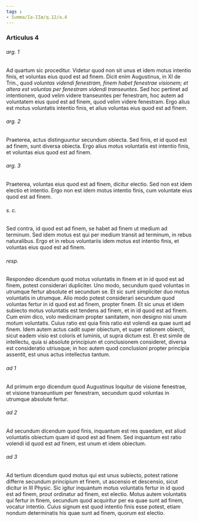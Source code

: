 ```yaml
---
tags : 
- Summa/Ia-IIæ/q.12/a.4
---
```


### Articulus 4

###### arg. 1
Ad quartum sic proceditur. Videtur quod non sit unus et idem motus intentio finis, et voluntas eius quod est ad finem. Dicit enim Augustinus, in XI de Trin., quod *voluntas videndi fenestram, finem habet fenestrae visionem; et altera est voluntas per fenestram videndi transeuntes*. Sed hoc pertinet ad intentionem, quod velim videre transeuntes per fenestram, hoc autem ad voluntatem eius quod est ad finem, quod velim videre fenestram. Ergo alius est motus voluntatis intentio finis, et alius voluntas eius quod est ad finem.

###### arg. 2
Praeterea, actus distinguuntur secundum obiecta. Sed finis, et id quod est ad finem, sunt diversa obiecta. Ergo alius motus voluntatis est intentio finis, et voluntas eius quod est ad finem.

###### arg. 3
Praeterea, voluntas eius quod est ad finem, dicitur electio. Sed non est idem electio et intentio. Ergo non est idem motus intentio finis, cum voluntate eius quod est ad finem.

###### s. c.
Sed contra, id quod est ad finem, se habet ad finem ut medium ad terminum. Sed idem motus est qui per medium transit ad terminum, in rebus naturalibus. Ergo et in rebus voluntariis idem motus est intentio finis, et voluntas eius quod est ad finem.

###### resp.
Respondeo dicendum quod motus voluntatis in finem et in id quod est ad finem, potest considerari dupliciter. Uno modo, secundum quod voluntas in utrumque fertur absolute et secundum se. Et sic sunt simpliciter duo motus voluntatis in utrumque. Alio modo potest considerari secundum quod voluntas fertur in id quod est ad finem, propter finem. Et sic unus et idem subiecto motus voluntatis est tendens ad finem, et in id quod est ad finem. Cum enim dico, volo medicinam propter sanitatem, non designo nisi unum motum voluntatis. Cuius ratio est quia finis ratio est volendi ea quae sunt ad finem. Idem autem actus cadit super obiectum, et super rationem obiecti, sicut eadem visio est coloris et luminis, ut supra dictum est. Et est simile de intellectu, quia si absolute principium et conclusionem consideret, diversa est consideratio utriusque; in hoc autem quod conclusioni propter principia assentit, est unus actus intellectus tantum.

###### ad 1
Ad primum ergo dicendum quod Augustinus loquitur de visione fenestrae, et visione transeuntium per fenestram, secundum quod voluntas in utrumque absolute fertur.

###### ad 2
Ad secundum dicendum quod finis, inquantum est res quaedam, est aliud voluntatis obiectum quam id quod est ad finem. Sed inquantum est ratio volendi id quod est ad finem, est unum et idem obiectum.

###### ad 3
Ad tertium dicendum quod motus qui est unus subiecto, potest ratione differre secundum principium et finem, ut ascensio et descensio, sicut dicitur in III Physic. Sic igitur inquantum motus voluntatis fertur in id quod est ad finem, prout ordinatur ad finem, est electio. Motus autem voluntatis qui fertur in finem, secundum quod acquiritur per ea quae sunt ad finem, vocatur intentio. Cuius signum est quod intentio finis esse potest, etiam nondum determinatis his quae sunt ad finem, quorum est electio.

